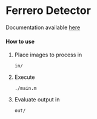 # Ferrero Detector
Documentation available [here](https://github.com/gianlucagiudice/ferrero-detector/blob/master/doc/Ferrero%20detector.pdf)
#### How to use
1. Place images to process in

    `
    in/
    `
2. Execute
 
    `
    ./main.m
    `
3. Evaluate output in
   
    `
    out/
    `
